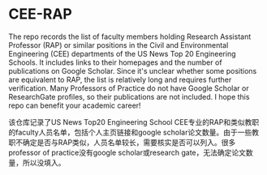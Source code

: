 # CEE-RAP

The repo records the list of faculty members holding Research Assistant Professor (RAP) or similar positions in the Civil and Environmental Engineering (CEE) departments of the US News Top 20 Engineering Schools. It includes links to their homepages and the number of publications on Google Scholar. Since it's unclear whether some positions are equivalent to RAP, the list is relatively long and requires further verification. Many Professors of Practice do not have Google Scholar or ResearchGate profiles, so their publications are not included. I hope this repo can benefit your academic career!

该仓库记录了US News Top20 Engineering School CEE专业的RAP和类似教职的faculty人员名单，包括个人主页链接和google scholar论文数量。由于一些教职不确定是否与RAP类似，人员名单较长，需要核实是否可以列入。很多professor of practice没有google scholar或research gate，无法确定论文数量，所以没填入。

